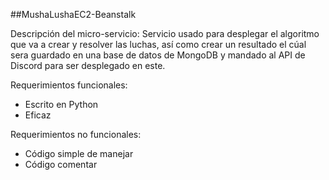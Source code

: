 ##MushaLushaEC2-Beanstalk

Descripción del micro-servicio: Servicio usado para desplegar el algoritmo que va a crear y resolver las luchas, así como crear un resultado el cúal sera guardado en una base de datos de MongoDB y mandado al API de Discord para ser desplegado en este.

Requerimientos funcionales:
- Escrito en Python
- Eficaz

Requerimientos no funcionales:
- Código simple de manejar
- Código comentar
